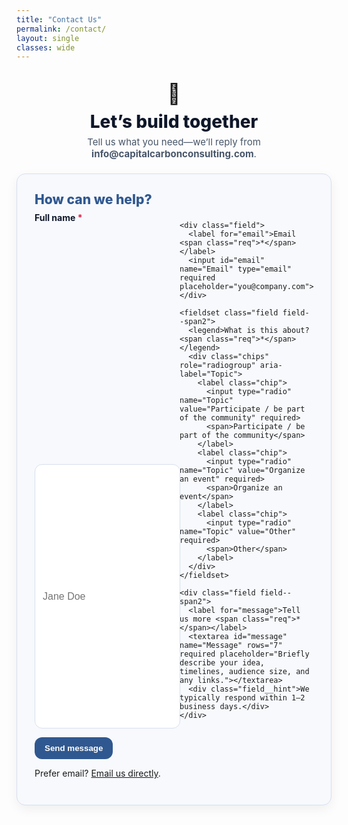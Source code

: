 ```yaml
---
title: "Contact Us"
permalink: /contact/
layout: single
classes: wide
---
```


<section class="contact-hero">
  <div class="contact-hero__icon">🤝</div>
  <h1>Let’s build together</h1>
  <p class="contact-hero__tag">Tell us what you need—we’ll reply from <b>info@capitalcarbonconsulting.com</b>.</p>
</section>

<form
  action="https://formsubmit.co/info@capitalcarbonconsulting.com"
  method="POST"
  class="contact-card"
  aria-labelledby="contactHeading"
>
  <!-- FormSubmit helpers -->
  <input type="hidden" name="_subject" value="New Contact — Community / Events">
  <input type="hidden" name="_template" value="table">
  <input type="hidden" name="_next" value="{{ '/contact/?submitted=1' | relative_url }}">
  <input type="hidden" name="_captcha" value="false">
  <!-- Honeypot -->
  <input type="text" name="_honey" style="display:none">

  <h2 id="contactHeading" class="contact-card__title">How can we help?</h2>

  <div class="grid">
    <div class="field">
      <label for="name">Full name <span class="req">*</span></label>
      <input id="name" name="Full name" type="text" required placeholder="Jane Doe">
    </div>

    <div class="field">
      <label for="email">Email <span class="req">*</span></label>
      <input id="email" name="Email" type="email" required placeholder="you@company.com">
    </div>

    <fieldset class="field field--span2">
      <legend>What is this about? <span class="req">*</span></legend>
      <div class="chips" role="radiogroup" aria-label="Topic">
        <label class="chip">
          <input type="radio" name="Topic" value="Participate / be part of the community" required>
          <span>Participate / be part of the community</span>
        </label>
        <label class="chip">
          <input type="radio" name="Topic" value="Organize an event" required>
          <span>Organize an event</span>
        </label>
        <label class="chip">
          <input type="radio" name="Topic" value="Other" required>
          <span>Other</span>
        </label>
      </div>
    </fieldset>

    <div class="field field--span2">
      <label for="message">Tell us more <span class="req">*</span></label>
      <textarea id="message" name="Message" rows="7" required placeholder="Briefly describe your idea, timelines, audience size, and any links."></textarea>
      <div class="field__hint">We typically respond within 1–2 business days.</div>
    </div>
  </div>

  <button type="submit" class="btn-primary">Send message</button>
  <p class="form-note">Prefer email? <a href="mailto:info@capitalcarbonconsulting.com?subject=Contact%20—%20Community%20or%20Events">Email us directly</a>.</p>
</form>

<!-- Success message (shown after redirect from _next) -->
<div id="form-success" class="contact-success" hidden>
  <div class="contact-success__icon">✅</div>
  <h3>Thanks — your message is in!</h3>
  <p>We’ll get back to you soon from <b>info@capitalcarbonconsulting.com</b>.</p>
  <a class="btn-secondary" href="{{ '/' | relative_url }}">Back to Home</a>
</div>

<script>
  (function () {
    const params = new URLSearchParams(location.search);
    if (params.get('submitted') === '1') {
      document.querySelector('.contact-card')?.setAttribute('hidden','');
      document.getElementById('form-success')?.removeAttribute('hidden');
      const url = new URL(location.href); url.search = ''; history.replaceState({}, '', url);
    }
  })();
</script>

<style>
/* Theme tokens */
:root{
  --brand: #305890;        /* your accent blue */
  --ink:   #0f172a;        /* dark text */
  --sub:   #475569;        /* secondary text */
  --bg:    #f7f9fc;        /* soft card bg */
  --stroke:#d7dfef;        /* light border */
  --radius: 14px;
  --pad:  clamp(14px, 2.2vw, 18px);
}

/* Compact page header area */
.page__title{ display:none; }

/* Hero */
.contact-hero{
  text-align:center;
  padding: 18px 10px 8px;
}
.contact-hero__icon{ font-size: 32px; }
.contact-hero h1{
  margin: 8px 0 6px;
  font-weight: 800;
  font-size: clamp(22px, 3vw, 28px);
  color: var(--ink);
}
.contact-hero__tag{
  margin: 0 auto;
  color: var(--sub);
  font-size: 15px;
}

/* Card container */
.contact-card{
  background: var(--bg);
  border: 1px solid var(--stroke);
  border-radius: var(--radius);
  padding: clamp(16px, 3vw, 28px);
  max-width: 980px;
  margin: 14px auto 24px;
  box-shadow: 0 6px 18px rgba(16, 24, 40, 0.06);
}
.contact-card__title{
  margin: 0 0 8px;
  font-weight: 800;
  color: var(--brand);
  font-size: clamp(18px, 2.2vw, 22px);
}

/* Grid */
.grid{
  display: grid;
  grid-template-columns: repeat(2, minmax(0, 1fr));
  gap: 14px clamp(12px, 2vw, 18px);
  margin-top: 8px;
}
.field--span2{ grid-column: 1 / -1; }

/* Fields */
.field{ display: grid; gap: 6px; }
label, legend{ font-weight: 650; color: var(--ink); }
.req{ color: #e11d48; }  /* red asterisk */

input[type="text"],
input[type="email"],
textarea{
  border: 1px solid var(--stroke);
  background: #fff;
  border-radius: 12px;
  font-size: 16px;
  padding: 12px 12px;
  outline: none;
  transition: border-color .15s ease, box-shadow .15s ease;
}
textarea{ resize: vertical; }

input:focus, textarea:focus{
  border-color: var(--brand);
  box-shadow: 0 0 0 3px rgba(48,88,144, .15);
}

/* Chips radio group */
.chips{ display: flex; flex-wrap: wrap; gap: 10px; margin-top: 6px; }
.chip{
  display: inline-flex; align-items: center; gap: 8px;
  border: 1px solid var(--stroke);
  border-radius: 999px;
  padding: 8px 12px;
  background: #fff;
  cursor: pointer;
  user-select: none;
  transition: all .15s ease;
}
.chip input{ appearance: none; width: 14px; height: 14px; border: 2px solid var(--brand); border-radius: 999px; }
.chip input:checked{ background: var(--brand); }
.chip:hover{ border-color: var(--brand); box-shadow: 0 2px 10px rgba(48,88,144,.12); }
.chip span{ font-size: 14.5px; color: var(--ink); }

/* Hint */
.field__hint{ font-size: 13px; color: var(--sub); }

/* Buttons */
.btn-primary,
.btn-secondary{
  display: inline-block;
  border-radius: 12px;
  font-weight: 800;
  text-decoration: none;
  padding: 10px 16px;
  transition: transform .04s ease, filter .15s ease, box-shadow .15s ease;
}
.btn-primary{
  background: var(--brand);
  color: #fff;
  border: 0;
}
.btn-primary:hover{ filter: brightness(1.05); }
.btn-primary:active{ transform: translateY(1px); }

.btn-secondary{
  background: #fff;
  color: var(--brand);
  border: 1px solid var(--stroke);
}
.btn-secondary:hover{ box-shadow: 0 2px 10px rgba(48,88,144,.12); }

/* Success */
.contact-success{
  max-width: 720px;
  margin: 24px auto;
  background: #f3f6fb;
  border: 1px solid var(--stroke);
  border-radius: var(--radius);
  padding: clamp(16px, 3vw, 28px);
  text-align: center;
}
.contact-success__icon{ font-size: 28px; margin-bottom: 6px; }

/* Responsive */
@media (max-width: 760px){
  .grid{ grid-template-columns: 1fr; }
}
</style>
